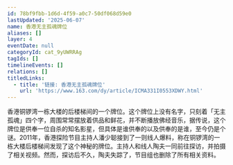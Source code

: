 ```yaml
---
id: 78bf9fbb-1d6d-4f59-a0c7-50df068d59e0
lastUpdated: '2025-06-07'
name: 香港无主孤魂牌位
aliases: []
layer: 4
eventDate: null
categoryId: cat_9yUWRRAg
tagIds: []
timelineEvents: []
relations: []
titledLinks:
  - title: '链接: 香港无主孤魂牌位'
    url: 'https://www.163.com/dy/article/ICMA331I0553XDWY.html'
---
```

香港铜锣湾一栋大楼的后楼梯间的一个牌位。这个牌位上没有名字，只刻着「无主孤魂」四个字，周围常常摆放着供品和鲜花，并不断播放佛经音乐，据传说，这个牌位是供奉一位自杀的知名影星，但具体是谁供奉的以及供奉的是谁，至今仍是个谜。2011年，香港探险节目主持人潘少聪接到了一则线人爆料，称在铜锣湾的一栋大楼后楼梯间发现了这个神秘的牌位。主持人和线人陶夫一同前往探访，并拍摄了相关视频。然而，探访后不久，陶夫失踪了，节目组也删除了所有相关资料。
